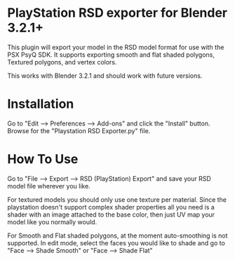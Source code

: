 # PlayStation RSD exporter for Blender 3.2.1+
This plugin will export your model in the RSD model format for use with the PSX PsyQ SDK. It supports exporting smooth and flat shaded polygons, Textured polygons, and vertex colors.

This works with Blender 3.2.1 and should work with future versions.

# Installation
Go to "Edit --> Preferences --> Add-ons" and click the "Install" button. Browse for the "Playstation RSD Exporter.py" file.

# How To Use
Go to "File --> Export --> RSD (PlayStation) Export" and save your RSD model file wherever you like.

For textured models you should only use one texture per material. Since the playstation doesn't support complex shader properties all you need is a shader with an image attached to the base color, then just UV map your model like you normally would.

For Smooth and Flat shaded polygons, at the moment auto-smoothing is not supported. In edit mode, select the faces you would like to shade and go to "Face --> Shade Smooth" or "Face --> Shade Flat"
